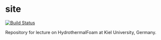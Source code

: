 # site

[![Build Status](https://travis-ci.org/lruepke/HTF_lecture.svg?branch=main)](https://travis-ci.org/lruepke/HTF_lecture)

Repository for lecture on HydrothermalFoam at Kiel University, Germany.
